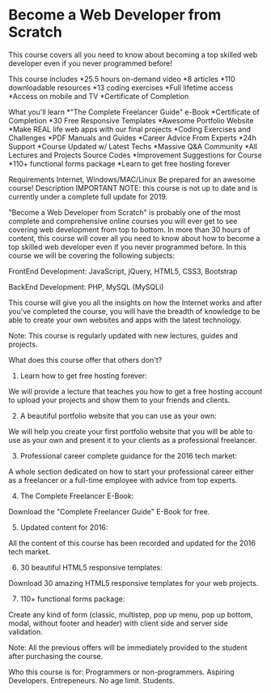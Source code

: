 # Become a Web Developer from Scratch

This course covers all you need to know about becoming a top skilled web developer even if you never programmed before!

This course includes
*25.5 hours on-demand video
*8 articles
*110 downloadable resources
*13 coding exercises
*Full lifetime access
*Access on mobile and TV
*Certificate of Completion

What you'll learn
*"The Complete Freelancer Guide" e-Book
*Certificate of Completion
*30 Free Responsive Templates
*Awesome Portfolio Website
*Make REAL life web apps with our final projects
*Coding Exercises and Challenges
*PDF Manuals and Guides
*Career Advice From Experts
*24h Support
*Course Updated w/ Latest Techs
*Massive Q&A Community
*All Lectures and Projects Source Codes
*Improvement Suggestions for Course
*110+ functional forms package
*Learn to get free hosting forever

Requirements
Internet, Windows/MAC/Linux
Be prepared for an awesome course!
Description
IMPORTANT NOTE: this course is not up to date and is currently under a complete full update for 2019.

"Become a Web Developer from Scratch" is probably one of the most complete and comprehensive online courses you will ever get to see covering web development from top to bottom. In more than 30 hours of content, this course will cover all you need to know about how to become a top skilled web developer even if you never programmed before. In this course we will be covering the following subjects:

FrontEnd Development: JavaScript, jQuery, HTML5, CSS3, Bootstrap

BackEnd Development: PHP, MySQL (MySQLi)

This course will give you all the insights on how the Internet works and after you've completed the course, you will have the breadth of knowledge to be able to create your own websites and apps with the latest technology.

Note: This course is regularly updated with new lectures, guides and projects.

What does this course offer that others don't?

1) Learn how to get free hosting forever:

We will provide a lecture that teaches you how to get a free hosting account to upload your projects and show them to your friends and clients.

2) A beautiful portfolio website that you can use as your own:

We will help you create your first portfolio website that you will be able to use as your own and present it to your clients as a professional freelancer.

3) Professional career complete guidance for the 2016 tech market:

A whole section dedicated on how to start your professional career either as a freelancer or a full-time employee with advice from top experts.

4) The Complete Freelancer E-Book:

Download the "Complete Freelancer Guide" E-Book for free.

5) Updated content for 2016:

All the content of this course has been recorded and updated for the 2016 tech market.

6) 30 beautiful HTML5 responsive templates:

Download 30 amazing HTML5 responsive templates for your web projects.

7) 110+ functional forms package:

Create any kind of form (classic, multistep, pop up menu, pop up bottom, modal, without footer and header) with client side and server side validation.

Note: All the previous offers will be immediately provided to the student after purchasing the course.

Who this course is for:
Programmers or non-programmers.
Aspiring Developers.
Entrepeneurs.
No age limit.
Students.
